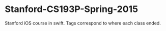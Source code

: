 # Stanford-CS193P-Spring-2015
Stanford iOS course in swift. Tags correspond to where each class ended.
